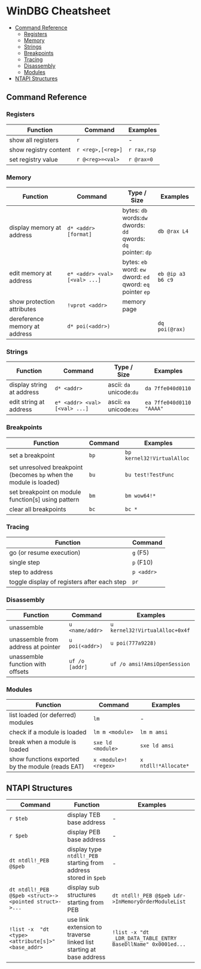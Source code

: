 # WinDBG Cheatsheet


<!-- vim-markdown-toc GFM -->

* [Command Reference](#command-reference)
    * [Registers](#registers)
    * [Memory](#memory)
    * [Strings](#strings)
    * [Breakpoints](#breakpoints)
    * [Tracing](#tracing)
    * [Disassembly](#disassembly)
    * [Modules](#modules)
* [NTAPI Structures](#ntapi-structures)

<!-- vim-markdown-toc -->

## Command Reference

### Registers

| Function              | Command           | Examples    |
| --------------------- | ----------------- | ----------- |
| show all registers    | `r`               | -           |
| show registry content | `r <reg>,[<reg>]` | `r rax,rsp` |
| set registry value    | `r @<reg>=<val>`  | `r @rax=0`  |


### Memory

| Function                                    | Command                       | Type / Size                                                                | Examples          |
| ------------------------------------------- | --------------------          | ---------------------                                                      | --------------    |
| display memory at address                   | `d* <addr> [format]`          | bytes: `db`<br>words:`dw`<br>dwords: `dd`<br>qwords: `dq`<br>pointer: `dp` | `db @rax L4`      |
| edit memory at address                      | `e* <addr> <val> [<val> ...]` | bytes: `eb`<br>word: `ew`<br>dword: `ed`<br>qword: `eq`<br>pointer `ep`    | `eb @ip a3 b6 c9` |
| show protection attributes                  | `!vprot <addr>`               | memory page                                                                |                   |
| dereference memory at address               | `d* poi(<addr>)`              |                                                                            | `dq poi(@rax)`    |

### Strings

| Function                                    | Command                       | Type / Size                 | Examples                 |
| ------------------------------------------- | --------------------          | ---------------------       | --------                 |
| display string at address                   | `d* <addr>`                   | ascii: `da`<br>unicode:`du` | `da 7ffe040d0110`        |
| edit string at address                      | `e* <addr> <val> [<val> ...]` | ascii: `ea`<br>unicode:`eu` | `ea 7ffe040d0110 "AAAA"` |

### Breakpoints

| Function                                                           | Command | Examples                    |
| ------------------------------------------------------------------ | ------- | -------------------------- |
| set a breakpoint                                                   | `bp`    | `bp kernel32!VirtualAlloc` |
| set unresolved breakpoint (becomes `bp` when the module is loaded) | `bu`    | `bu test!TestFunc`         |
| set breakpoint on module function[s] using pattern                 | `bm`    | `bm wow64!*`               |
| clear all breakpoints                                              | `bc`    | `bc *`                     |


### Tracing

| Function                                    | Command    |
| ------------------------------------------- | ---------- |
| go (or resume execution)                    | `g` (F5)   |
| single step                                 | `p` (F10)  |
| step to address                             | `p <addr>` |
| toggle display of registers after each step | `pr`       |


### Disassembly

| Function                           | Command         | Examples                        |
| --------------------------------   | --------------  | ------------------------------ |
| unassemble                         | `u <name/addr>` | `u kernel32!VirtualAlloc+0x4f` |
| unassemble from address at pointer | `u poi(<addr>)` | `u poi(777a9228)`              |
| unassemble function with offsets   | `uf /o [addr]`  | `uf /o amsi!AmsiOpenSession`   |


### Modules

| Function                                          | Command              | Examples              |
| ---------------------------------                 | -----------------    | -------------        |
| list loaded (or deferred) modules                 | `lm`                 | -                    |
| check if a module is loaded                       | `lm m <module>`      | `lm m amsi`          |
| break when a module is loaded                     | `sxe ld <module>`    | `sxe ld amsi`        |
| show functions exported by the module (reads EAT) | `x <module>!<regex>` | `x ntdll!*Allocate*` |


## NTAPI Structures

| Command                                               | Function                                                            | Examples                                                       |
| -----------------                                     | ---------------------------------                                   | -------------                                                 |
| `r $teb`                                              | display TEB base address                                            | -                                                             |
| `r $peb`                                              | display PEB base address                                            | -                                                             |
| `dt ntdll!_PEB @$peb`                                 | display type `ntdll!_PEB` starting from address stored in `$peb`    | -                                                             |
| `dt ntdll!_PEB @$peb <struct>-><pointed struct>->...` | display sub structures starting from PEB                            | `dt ntdll!_PEB @$peb Ldr->InMemoryOrderModuleList`            |
| `!list -x  "dt <type> <attribute[s]>" <base_addr>`    | use link extension to traverse linked list starting at base address | `!list -x "dt _LDR_DATA_TABLE_ENTRY BaseDllName" 0x0001ed...` |

